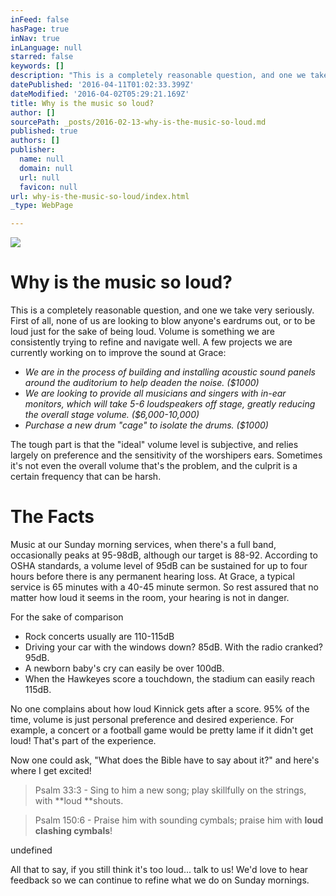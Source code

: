 ```yaml
---
inFeed: false
hasPage: true
inNav: true
inLanguage: null
starred: false
keywords: []
description: "This is a completely reasonable question, and one we take very seriously.\_First of all, none of us are looking to blow anyone's eardrums out, or to be loud just for the sake of being loud. Volume is something we are consistently trying to refine and navigate well. A few projects we are currently working on to improve the sound at Grace:"
datePublished: '2016-04-11T01:02:33.399Z'
dateModified: '2016-04-02T05:29:21.169Z'
title: Why is the music so loud?
author: []
sourcePath: _posts/2016-02-13-why-is-the-music-so-loud.md
published: true
authors: []
publisher:
  name: null
  domain: null
  url: null
  favicon: null
url: why-is-the-music-so-loud/index.html
_type: WebPage

---
```

![](https://the-grid-user-content.s3-us-west-2.amazonaws.com/9deb93d2-8984-4b86-9219-a4df4c7b1f92.jpg)

# Why is the music so loud?

This is a completely reasonable question, and one we take very seriously. First of all, none of us are looking to blow anyone's eardrums out, or to be loud just for the sake of being loud. Volume is something we are consistently trying to refine and navigate well. A few projects we are currently working on to improve the sound at Grace:

* _We are in the process of building and installing acoustic sound panels around the auditorium to help deaden the noise.  ($1000)_
* _We are looking to provide all musicians and singers with in-ear monitors, which will take 5-6 loudspeakers off stage, greatly reducing the overall stage volume.   ($6,000-10,000)_
* _Purchase a new drum "cage" to isolate the drums. ($1000)_

The tough part is that the "ideal" volume level is subjective, and relies largely on preference and the sensitivity of the worshipers ears. Sometimes it's not even the overall volume that's the problem, and the culprit is a certain frequency that can be harsh. 

# The Facts

Music at our Sunday morning services, when there's a full band, occasionally peaks at 95-98dB, although our target is 88-92\.  According to OSHA standards, a volume level of 95dB can be sustained for up to four hours before there is any permanent hearing loss. At Grace, a typical service is 65 minutes with a 40-45 minute sermon. So rest assured that no matter how loud it seems in the room, your hearing is not in danger.

For the sake of comparison

* Rock concerts usually are 110-115dB
* Driving your car with the windows down? 85dB. With the radio cranked? 95dB. 
* A newborn baby's cry can easily be over 100dB. 
* When the Hawkeyes score a touchdown, the stadium can easily reach 115dB.

No one complains about how loud Kinnick gets after a score. 95% of the time, volume is just personal preference and desired experience. For example, a concert or a football game would be pretty lame if it didn't get loud! That's part of the experience. 

Now one could ask, "What does the Bible have to say about it?" and here's where I get excited!  
> 
> Psalm 33:3 - Sing to him a new song; play skillfully on the strings, with **loud **shouts.

> Psalm 150:6 - Praise him with sounding cymbals; praise him with **loud clashing cymbals**!

undefined

All that to say, if you still think it's too loud... talk to us!  We'd love to hear feedback so we can continue to refine what we do on Sunday mornings.